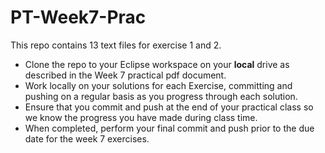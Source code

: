 # PT-Week7-Prac

This repo contains 13 text files for exercise 1 and 2.

- Clone the repo to your Eclipse workspace on your **local** drive as described in the Week 7 practical pdf document.
- Work locally on your solutions for each Exercise, committing and pushing on a regular basis as you progress through each solution.
- Ensure that you commit and push at the end of your practical class so we know the progress you have made during class time.
- When completed, perform your final commit and push prior to the due date for the week 7 exercises.
